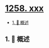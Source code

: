# [1258. xxx](https://github.com/Tdahuyou/TNotes.leetcode/tree/main/notes/1258.%20xxx)

<!-- region:toc -->

- [1. 📝 概述](#1--概述)

<!-- endregion:toc -->

## 1. 📝 概述
